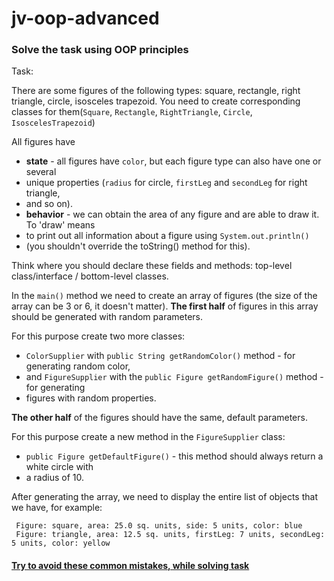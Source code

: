 # jv-oop-advanced

### Solve the task using OOP principles

Task:

There are some figures of the following types: square, rectangle, right triangle, circle,
isosceles trapezoid.
You need to create corresponding classes for them(`Square`, `Rectangle`, `RightTriangle`, 
`Circle`, `IsoscelesTrapezoid`)

All figures have 
- **state** - all figures have `color`, but each figure type can also have one or several 
- unique properties (`radius` for circle, `firstLeg` and `secondLeg` for right triangle,
- and so on).
- **behavior** - we can obtain the area of any figure and are able to draw it. To 'draw' means
- to print out all information about a figure using `System.out.println()`
- (you shouldn't override the toString() method for this). 
   
Think where you should declare these fields and methods: top-level class/interface / 
bottom-level classes.  

In the `main()` method we need to create an array of figures (the size of the array 
can be 3 or 6, it doesn't matter).
**The first half** of figures in this array should be generated with random parameters. 

For this purpose create two more classes:
- `ColorSupplier` with `public String getRandomColor()` method - for generating random color, 
- and `FigureSupplier` with the `public Figure getRandomFigure()` method - for generating
- figures with random properties.

**The other half** of the figures should have the same, default parameters. 

For this purpose create a new method in the `FigureSupplier` class:
- `public Figure getDefaultFigure()` - this method should always return a white circle with 
- a radius of 10.

After generating the array, we need to display the entire list of objects that we have, 
for example:

```
 Figure: square, area: 25.0 sq. units, side: 5 units, color: blue
 Figure: triangle, area: 12.5 sq. units, firstLeg: 7 units, secondLeg: 5 units, color: yellow
```

#### [Try to avoid these common mistakes, while solving task](./checklist.md)
